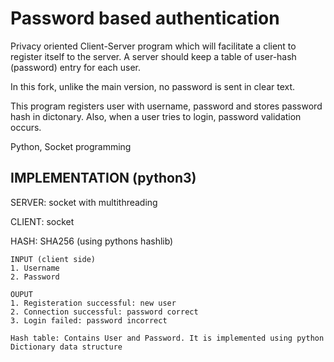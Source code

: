 # Password based authentication
Privacy oriented Client-Server program which will facilitate a client to register itself to the server. A server should keep a table of user-hash (password) entry for each user.

In this fork, unlike the main version, no password is sent in clear text. 

This program registers user with username, password and stores password hash in dictonary. Also, when a user tries to login, password validation occurs.

Python, Socket programming 

## IMPLEMENTATION (python3)
SERVER: socket with multithreading

CLIENT: socket

HASH: SHA256 (using pythons hashlib)

```
INPUT (client side)
1. Username
2. Password
```
```
OUPUT
1. Registeration successful: new user
2. Connection successful: password correct
3. Login failed: password incorrect

Hash table: Contains User and Password. It is implemented using python Dictionary data structure
```
